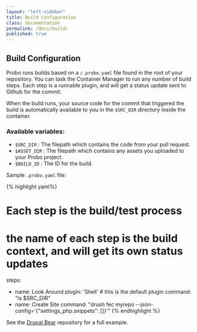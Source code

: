 ```yaml
---
layout: "left-sidebar"
title: Build Configuration
class: documentation
permalink: /docs/build/
published: true
---
```



## Build Configuration

Probo runs builds based on a `/.probo.yaml` file found in the root of your repository. You can task the Container Manager to run any number of build steps. Each step is a runnable plugin, and will get a status update sent to Github for the commit.

When the build runs, your source code for the commit that triggered the build is automatically available to you in the `$SRC_DIR` directory inside the container.

### Available variables:

- `$SRC_DIR` : The filepath which contains the code from your pull request.
- `$ASSET_DIR` : The filepath which contains any assets you uploaded to your Probo project.
- `$BUILD_ID` : The ID for the build.

Sample `.probo.yaml` file:

{% highlight yaml%}
# Each step is the build/test process
# the name of each step is the build context, and will get its own status updates
steps:
  - name: Look Around
    plugin: 'Shell'  # this is the default plugin
    command: "ls $SRC_DIR"
  - name: Create Site
    command: "drush fec myrepo --json-config='{\"settings_php.snippets\": []}'"
{% endhighlight %}



See the [Drupal Bear](https://github.com/zivtech/bear) repository for a full example.
